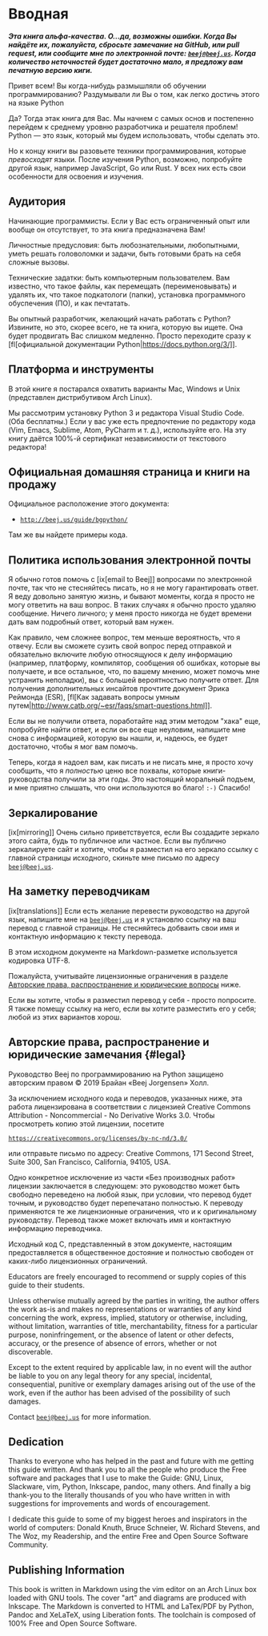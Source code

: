 # Вводная
<!-- 
Beej's Guide to Python book source
vim: ts=4:sw=4:nosi:et:tw=72:spell:nojs
-->


_**Эта книга альфа-качества. О...да, возможны ошибки. Когда Вы
найдёте их, пожалуйста, сбросьте замечание на GitHub, или pull request,
или сообщите мне по электронной почте: [`beej@beej.us`](mailto:beej@beej.us).
Когда количество неточностей будет достаточно мало,
я предложу вам печатную версию киги.**_

Привет всем! Вы когда-нибудь размышляли об обучении программированию?
Раздумывали ли Вы о том, как легко достичь этого на языке Python

Да? Тогда этак книга для Вас. Мы начнем с самых основ и постепенно
перейдем к среднему уровню разработчика и решателя проблем! Python — это
язык, который мы будем использовать, чтобы сделать это.

Но к концу книги вы разовьете техники программирования, которые
_превосходят_ языки. После изучения Python, возможно, попробуйте другой
язык, например JavaScript, Go или Rust. У всех них есть свои особенности
для освоения и изучения.

## Аудитория

Начинающие программисты. Если у Вас есть ограниченный опыт или вообще он
отсутствует, то эта книга предназначена Вам!

Личностные предусловия: быть любознательными, любопытными, уметь решать
головоломки и задачи, быть готовыми брать на себя сложные вызовы.

Технические задатки: быть компьютерным пользователем. Вам известно, что
такое файлы, как перемещать (переименовывать) и удалять их, что такое
подкатологи (папки), установка программного обуспечения (ПО), и как
печтатать.

Вы опытный разработчик, желающий начать работать с Python?
Извините, но это, скорее всего, не та книга, которую вы ищете.
Она будет продвигать Вас слишком медленно.
Просто переходите сразу к [fl[официальной
документации Python|https://docs.python.org/3/]].

## Платформа и инструменты

В этой книге я постарался охватить варианты Mac, Windows и Unix
(представлен дистрибутивом Arch Linux).

Мы рассмотрим установку Python 3 и редактора Visual Studio Code.
(Оба бесплатны.) Если у вас уже есть предпочтение по редактору кода
(Vim, Emacs, Sublime, Atom, PyCharm и т. д.), используйте его.
На эту книгу даётся 100%-й сертификат независимости от текстового редактора!

## Официальная домашняя страница и книги на продажу

Официальное расположение этого документа:

* [`http://beej.us/guide/bgpython/`](http://beej.us/guide/bgpython/)

Там же вы найдете примеры кода.

<!--
Чтобы купить красиво переплетенные печатные экземпляры
(некоторые называют их «книгами»), посетите:

* [`http://beej.us/guide/url/bgpbuy`](http://beej.us/guide/url/bgpbuy)

Я буду признателен за покупку, потому что она поможет мне поддерживать
мой образ жизни, связанный с написанием документов!
-->

## Политика использования электронной почты

Я обычно готов помочь с [ix[email to Beej]] вопросами по электронной почте,
так что не стесняйтесь писать, но я не могу гарантировать ответ.
Я веду довольно занятую жизнь, и бывают моменты, когда я просто не могу
ответить на ваш вопрос. В таких случаях я обычно просто удаляю сообщение.
Ничего личного; у меня просто никогда не будет времени дать вам подробный
ответ, который вам нужен.

Как правило, чем сложнее вопрос, тем меньше вероятность, что я отвечу.
Если вы сможете сузить свой вопрос перед отправкой и обязательно включите любую
относящуюся к делу информацию (например, платформу, компилятор, сообщения об
ошибках, которые вы получаете, и все остальное, что, по вашему мнению, может
помочь мне устранить неполадки), вы с большей вероятностью получите ответ.
Для получения дополнительных инсайтов прочтите документ Эрика Реймонда (ESR),
[fl[Как задавать вопросы умным путем|http://www.catb.org/~esr/faqs/smart-questions.html]].

Если вы не получили ответа, поработайте над этим методом "хака" еще,
попробуйте найти ответ, и если он все еще неуловим, напишите мне снова с
информацией, которую вы нашли, и, надеюсь, ее будет достаточно,
чтобы я мог вам помочь.

Теперь, когда я надоел вам, как писать и не писать мне, я просто
хочу сообщить, что я _полностью_ ценю все похвалы, которые книги-руководства
получили за эти годы. Это настоящий моральный подъем, и мне приятно слышать,
что они используются во благо! `:-)` Спасибо!

## Зеркалирование

[ix[mirroring]] Очень сильно приветствуется, если Вы 
создадите зеркало этого сайта, будь то публичное
или частное. Если вы публично зеркалируете сайт и хотите,
чтобы я разместил на его зеркало ссылку с главной страницы исходного,
скиньте мне письмо по адресу
[`beej@beej.us`](beej@beej.us).

## На заметку переводчикам

[ix[translations]] Если есть желание перевести руководство на другой язык,
напишите мне на [`beej@beej.us`](beej@beej.us) и я установлю ссылку на ваш
перевод с главной страницы. Не стесняйтесь добваить свои имя и контактную
информацию к тексту перевода.

В этом исходном документе на Markdown-разметке
используется кодировка UTF-8.

Пожалуйста, учитывайте лицензионные ограничения в разделе
[Авторские права, распространение и юридические вопросы](#legal) ниже.

Если вы хотите, чтобы я разместил перевод у себя - просто попросите.
Я также помещу ссылку на него, если вы хотите разместить его у себя;
любой из этих вариантов хорош.

## Авторские права, распространение и юридические замечания {#legal}

Руководство Beej по программированию на Python защищено авторским правом
© 2019 Брайан «Beej Jorgensen» Холл.

За исключением исходного кода и переводов, указанных ниже, эта
работа лицензирована в соответствии с лицензией
Creative Commons Attribution - Noncommercial - No Derivative Works 3.0.
Чтобы просмотреть копию этой лицензии, посетите

[`https://creativecommons.org/licenses/by-nc-nd/3.0/`](https://creativecommons.org/licenses/by-nc-nd/3.0/)

или отправьте письмо по адресу:
Creative Commons, 171 Second Street, Suite 300, San Francisco, California,
94105, USA.

Одно конкретное исключение из части «Без производных работ» лицензии
заключается в следующем: это руководство может быть свободно переведено на любой
язык, при условии, что перевод будет точным, и руководство будет
перепечатано полностью. К переводу применяются те же лицензионные ограничения,
что и к оригинальному руководству. Перевод также может включать
имя и контактную информацию переводчика.

Исходный код C, представленный в этом документе, настоящим предоставляется в
общественное достояние и полностью свободен от каких-либо лицензионных
ограничений.

Educators are freely encouraged to recommend or supply copies of this
guide to their students.

Unless otherwise mutually agreed by the parties in writing, the author
offers the work as-is and makes no representations or warranties of any
kind concerning the work, express, implied, statutory or otherwise,
including, without limitation, warranties of title, merchantability,
fitness for a particular purpose, noninfringement, or the absence of
latent or other defects, accuracy, or the presence of absence of errors,
whether or not discoverable.

Except to the extent required by applicable law, in no event will the
author be liable to you on any legal theory for any special, incidental,
consequential, punitive or exemplary damages arising out of the use of
the work, even if the author has been advised of the possibility of such
damages.

Contact [`beej@beej.us`](mailto:beej@beej.us) for more information.


## Dedication

Thanks to everyone who has helped in the past and future with me getting
this guide written. And thank you to all the people who produce the Free
software and packages that I use to make the Guide: GNU, Linux,
Slackware, vim, Python, Inkscape, pandoc, many others. And finally a big
thank-you to the literally thousands of you who have written in with
suggestions for improvements and words of encouragement.

I dedicate this guide to some of my biggest heroes and inspirators in the
world of computers: Donald Knuth, Bruce Schneier, W. Richard Stevens,
and The Woz, my Readership, and the entire Free and Open Source Software
Community.


## Publishing Information

This book is written in Markdown using the vim editor on an Arch Linux
box loaded with GNU tools. The cover "art" and diagrams are produced
with Inkscape. The Markdown is converted to HTML and LaTex/PDF by
Python, Pandoc and XeLaTeX, using Liberation fonts. The toolchain is
composed of 100% Free and Open Source Software.


